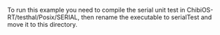 To run this example you need to compile the serial unit test in ChibiOS-RT/testhal/Posix/SERIAL, then rename the executable to serialTest and move it to this directory.
